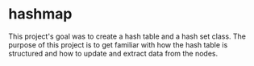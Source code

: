 # hashmap

This project's goal was to create a hash table and a hash set class. The purpose of this project is to get familiar with how the hash table is structured and how to update and extract data from the nodes.  